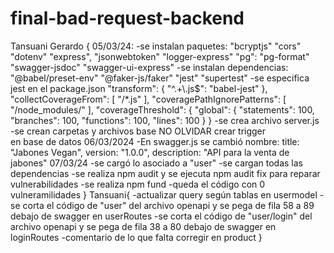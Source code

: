 # final-bad-request-backend

Tansuani Gerardo {
05/03/24:
-se instalan paquetes:
"bcryptjs"
"cors"
"dotenv"
"express",
"jsonwebtoken"
"logger-express"
"pg":
"pg-format"
"swagger-jsdoc"
"swagger-ui-express"
-se instalan dependencias:
"@babel/preset-env"
"@faker-js/faker"
"jest"
"supertest"
-se especifica jest en el package.json
    "transform": {
    "^.+\\.js$": "babel-jest"
    },
    "collectCoverageFrom": [
    "/*.js"
    ],
    "coveragePathIgnorePatterns": [
    "/node_modules/"
    ],
    "coverageThreshold": {
    "global": {
    "statements": 100,
    "branches": 100,
    "functions": 100,
    "lines": 100
    }
    }
-se crea archivo server.js
-se crean carpetas y archivos base
NO OLVIDAR crear trigger en base de datos
06/03/2024
-En swagger.js se cambió nombre:
        title: "Jabones Vegan",
            version: "1.0.0",
            description: "API para la venta de jabones"
07/03/24
-se cargó lo asociado a "user"
-se cargan todas las dependencias
-se realiza npm audit y se ejecuta npm audit fix para reparar vulnerabilidades
-se realiza npm fund
-queda el código con 0 vulneramilidades
}
Tansuani{
    -actualizar query según tablas en usermodel
    -se corta el código de "user" del archivo openapi y se pega de fila 58 a 89 debajo de swagger en userRoutes
    -se corta el código de "user/login" del archivo openapi y se pega de fila 38 a 80 debajo de swagger en loginRoutes
    -comentario de lo que falta corregir en product
}